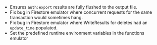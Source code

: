 * Ensures `auth:export` results are fully flushed to the output file.
* Fix bug in Firestore emulator where concurrent requests for the same transaction would sometimes hang.
* Fix bug in Firestore emulator where WriteResults for deletes had an `update_time` populated.
* Set the predefined runtime environment variables in the functions emulator
